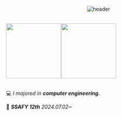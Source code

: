 <div align="center">
  
![header](https://capsule-render.vercel.app/api?type=waving&color=0:C1ECF8,30:8AE6FF,100:4007B5&height=220&section=header&text=SilverLine&fontSize=70&fontAlign=78&fontAlignY=40&fontColor=EEEEEE&animation=fadeIn)

<br>

<div style="display: flex; align-items: center; white-space: nowrap;">
  <a href="https://github.com/98silverline">
    <img height=150 src="https://github-readme-stats.vercel.app/api?username=98silverline&show_icons=true&theme=buefy&card_width=200" />
  </a>
  <a href="https://solved.ac/95dmstjs">
    <img height=150 src="http://mazassumnida.wtf/api/v2/generate_badge?boj=95dmstjs" />
  </a>
</div>



</div>

<br>

💻 *I majored in **computer engineering.***

💙 ***SSAFY 12th*** *2024.07.02~*

<br>
